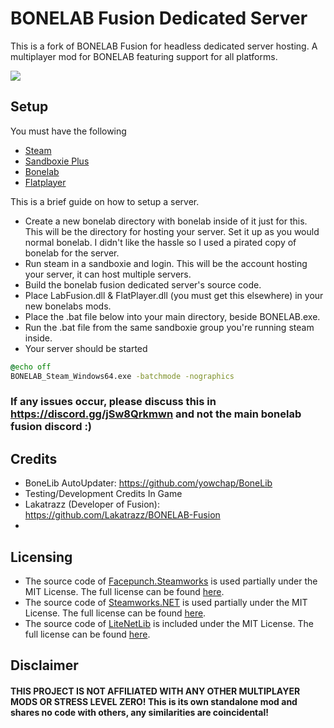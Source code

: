 # BONELAB Fusion Dedicated Server
This is a fork of BONELAB Fusion for headless dedicated server hosting.
A multiplayer mod for BONELAB featuring support for all platforms.

![](https://i.imgur.com/1ZpMfei.png)

## Setup
You must have the following
- [Steam](https://steamcommunity.com/)
- [Sandboxie Plus](https://sandboxie-plus.com/downloads/)
- [Bonelab](https://store.steampowered.com/app/1592190/BONELAB/)
- [Flatplayer](https://thunderstore.io/c/bonelab/p/LlamasHere/FlatPlayer/)

This is a brief guide on how to setup a server.
- Create a new bonelab directory with bonelab inside of it just for this. This will be the directory for hosting your server. Set it up as you would normal bonelab. I didn't like the hassle so I used a pirated copy of bonelab for the server.
- Run steam in a sandboxie and login. This will be the account hosting your server, it can host multiple servers.
- Build the bonelab fusion dedicated server's source code.
- Place LabFusion.dll & FlatPlayer.dll (you must get this elsewhere) in your new bonelabs mods.
- Place the .bat file below into your main directory, beside BONELAB.exe.
- Run the .bat file from the same sandboxie group you're running steam inside.
- Your server should be started

```bat
@echo off
BONELAB_Steam_Windows64.exe -batchmode -nographics
```

### If any issues occur, please discuss this in https://discord.gg/jSw8Qrkmwn and not the main bonelab fusion discord :)

## Credits
- BoneLib AutoUpdater: https://github.com/yowchap/BoneLib
- Testing/Development Credits In Game
- Lakatrazz (Developer of Fusion): https://github.com/Lakatrazz/BONELAB-Fusion
- 
## Licensing
- The source code of [Facepunch.Steamworks](https://github.com/Facepunch/Facepunch.Steamworks) is used partially under the MIT License. The full license can be found [here](https://github.com/Facepunch/Facepunch.Steamworks/blob/master/LICENSE).
- The source code of [Steamworks.NET](https://github.com/rlabrecque/Steamworks.NET) is used partially under the MIT License. The full license can be found [here](https://github.com/rlabrecque/Steamworks.NET/blob/master/LICENSE.txt).
- The source code of [LiteNetLib](https://github.com/RevenantX/LiteNetLib) is included under the MIT License. The full license can be found [here](https://github.com/RevenantX/LiteNetLib/blob/master/LICENSE.txt).

## Disclaimer

#### THIS PROJECT IS NOT AFFILIATED WITH ANY OTHER MULTIPLAYER MODS OR STRESS LEVEL ZERO! This is its own standalone mod and shares no code with others, any similarities are coincidental!
